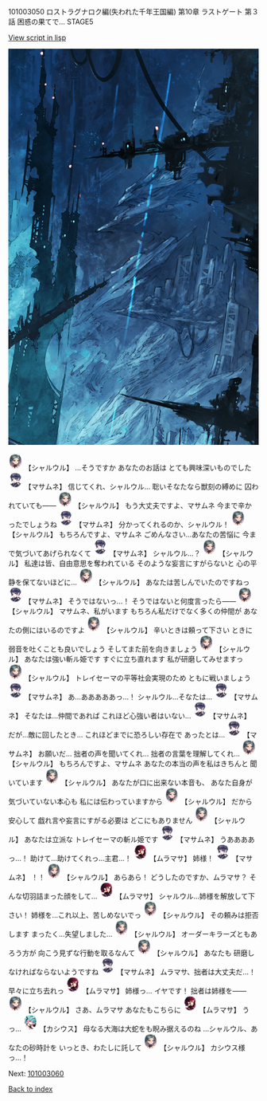 101003050 ロストラグナロク編(失われた千年王国編) 第10章 ラストゲート 第３話 困惑の果てで… STAGE5

[View script in lisp](../scripts/101003050.txt)

![underground_world_1.png](../images/backgrounds/underground_world_1.png)

<img src="../images/units/3200711.png" alt="3200711.png" height="34"/>
【シャルウル】
…そうですか
あなたのお話は
とても興味深いものでした

<img src="../images/units/3100111.png" alt="3100111.png" height="34"/>
【マサムネ】
信じてくれ、シャルウル…
聡いそなたなら獣刻の縛めに
囚われていても――

<img src="../images/units/3200711.png" alt="3200711.png" height="34"/>
【シャルウル】
もう大丈夫ですよ、マサムネ
今まで辛かったでしょうね

<img src="../images/units/3100111.png" alt="3100111.png" height="34"/>
【マサムネ】
分かってくれるのか、シャルウル！

<img src="../images/units/3200711.png" alt="3200711.png" height="34"/>
【シャルウル】
もちろんですよ、マサムネ
ごめんなさい…あなたの苦悩に
今まで気づいてあげられなくて

<img src="../images/units/3100111.png" alt="3100111.png" height="34"/>
【マサムネ】
シャルウル…？

<img src="../images/units/3200711.png" alt="3200711.png" height="34"/>
【シャルウル】
私達は皆、自由意思を奪われている
そのような妄言にすがらないと
心の平静を保てないほどに…

<img src="../images/units/3200711.png" alt="3200711.png" height="34"/>
【シャルウル】
あなたは苦しんでいたのですねっ

<img src="../images/units/3100111.png" alt="3100111.png" height="34"/>
【マサムネ】
そうではないっ…！
そうではないと何度言ったら――

<img src="../images/units/3200711.png" alt="3200711.png" height="34"/>
【シャルウル】
マサムネ、私がいます
もちろん私だけでなく多くの仲間が
あなたの側にはいるのですよ

<img src="../images/units/3200711.png" alt="3200711.png" height="34"/>
【シャルウル】
辛いときは頼って下さい
ときに弱音を吐くことも良いでしょう
そしてまた前を向きましょう

<img src="../images/units/3200711.png" alt="3200711.png" height="34"/>
【シャルウル】
あなたは強い斬ル姫です
すぐに立ち直れます
私が研磨してみせますっ

<img src="../images/units/3200711.png" alt="3200711.png" height="34"/>
【シャルウル】
トレイセーマの平等社会実現のため
ともに戦いましょう

<img src="../images/units/3100111.png" alt="3100111.png" height="34"/>
【マサムネ】
あ…あああああっ…！
シャルウル…そなたは…

<img src="../images/units/3100111.png" alt="3100111.png" height="34"/>
【マサムネ】
そなたは…仲間であれば
これほど心強い者はいない…

<img src="../images/units/3100111.png" alt="3100111.png" height="34"/>
【マサムネ】
だが…敵に回したとき…
これほどまでに恐ろしい存在で
あったとは…

<img src="../images/units/3100111.png" alt="3100111.png" height="34"/>
【マサムネ】
お願いだ…
拙者の声を聞いてくれ…
拙者の言葉を理解してくれ…

<img src="../images/units/3200711.png" alt="3200711.png" height="34"/>
【シャルウル】
もちろんですよ、マサムネ
あなたの本当の声を私はきちんと
聞いています

<img src="../images/units/3200711.png" alt="3200711.png" height="34"/>
【シャルウル】
あなたが口に出来ない本音も、
あなた自身が気づいていない本心も
私には伝わっていますから

<img src="../images/units/3200711.png" alt="3200711.png" height="34"/>
【シャルウル】
だから安心して
戯れ言や妄言にすがる必要は
どこにもありません

<img src="../images/units/3200711.png" alt="3200711.png" height="34"/>
【シャルウル】
あなたは立派な
トレイセーマの斬ル姫です

<img src="../images/units/3100111.png" alt="3100111.png" height="34"/>
【マサムネ】
うああああっ…！
助けて…助けてくれっ…主君…！

<img src="../images/units/3102511.png" alt="3102511.png" height="34"/>
【ムラマサ】
姉様！

<img src="../images/units/3100111.png" alt="3100111.png" height="34"/>
【マサムネ】
！！

<img src="../images/units/3200711.png" alt="3200711.png" height="34"/>
【シャルウル】
あらあら！
どうしたのですか、ムラマサ？
そんな切羽詰まった顔をして…

<img src="../images/units/3102511.png" alt="3102511.png" height="34"/>
【ムラマサ】
シャルウル…姉様を解放して下さい！
姉様を…これ以上、苦しめないでっ

<img src="../images/units/3200711.png" alt="3200711.png" height="34"/>
【シャルウル】
その頼みは拒否します
まったく…失望しました…

<img src="../images/units/3200711.png" alt="3200711.png" height="34"/>
【シャルウル】
オーダーキラーズともあろう方が
向こう見ずな行動を取るなんて

<img src="../images/units/3200711.png" alt="3200711.png" height="34"/>
【シャルウル】
あなたも
研磨しなければならないようですね

<img src="../images/units/3100111.png" alt="3100111.png" height="34"/>
【マサムネ】
ムラマサ、拙者は大丈夫だ…！
早々に立ち去れっ

<img src="../images/units/3102511.png" alt="3102511.png" height="34"/>
【ムラマサ】
姉様っ…
イヤです！
拙者は姉様を――

<img src="../images/units/3200711.png" alt="3200711.png" height="34"/>
【シャルウル】
さあ、ムラマサ
あなたもこちらに

<img src="../images/units/3102511.png" alt="3102511.png" height="34"/>
【ムラマサ】
うっ…

<img src="../images/units/3303111.png" alt="3303111.png" height="34"/>
【カシウス】
母なる大海は大蛇をも睨み据えるのね
…シャルウル、あなたの砂時計を
いっとき、わたしに託して

<img src="../images/units/3200711.png" alt="3200711.png" height="34"/>
【シャルウル】
カシウス様っ…！

Next: [101003060](101003060.md)

[Back to index](index.md)
